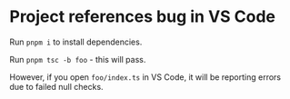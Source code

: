 # Project references bug in VS Code

Run `pnpm i` to install dependencies.

Run `pnpm tsc -b foo` - this will pass.

However, if you open `foo/index.ts` in VS Code, it will be reporting errors due to failed null checks.
